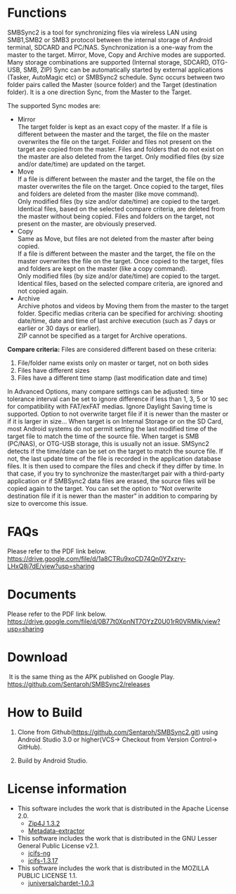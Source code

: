 # Functions

SMBSync2 is a tool for synchronizing files via wireless LAN using SMB1,SMB2 or SMB3 protocol between the internal storage of Android terminal, SDCARD and PC/NAS. Synchronization is a one-way from the master to the target. Mirror, Move, Copy and Archive modes are supported. Many storage combinations are supported (Internal storage, SDCARD, OTG-USB, SMB, ZIP)
Sync can be automatically started by external applications (Tasker, AutoMagic etc) or SMBSync2 schedule. 
Sync occurs between two folder pairs called the Master (source folder) and the Target (destination folder). It is a one direction Sync, from the Master to the Target.

The supported Sync modes are:  
- Mirror  
  The target folder is kept as an exact copy of the master. If a file is different between the master and the target, the file on the master overwrites the file on the target. Folder and files not present on the target are copied from the master. Files and folders that do not exist on the master are also deleted from the target. Only modified files (by size and/or date/time) are updated on the target.  
- Move  
  If a file is different between the master and the target, the file on the master overwrites the file on the target. Once copied to the target, files and folders are deleted from the master (like move command).  
  Only modified files (by size and/or date/time) are copied to the target. Identical files, based on the selected compare criteria, are deleted from the master without being copied. Files and folders on the target, not present on the master, are obviously preserved.  
- Copy  
  Same as Move, but files are not deleted from the master after being copied.  
  If a file is different between the master and the target, the file on the master overwrites the file on the target. Once copied to the target, files and folders are kept on the master (like a copy command).  
  Only modified files (by size and/or date/time) are copied to the target. Identical files, based on the selected compare criteria, are ignored and not copied again.  
- Archive  
  Archive photos and videos by Moving them from the master to the target folder. Specific medias criteria can be specified for archiving: shooting date/time, date and time of last archive execution (such as 7 days or earlier or 30 days or earlier).  
  ZIP cannot be specified as a target for Archive operations.  

**Compare criteria:** 
Files are considered different based on these criteria:  
1. File/folder name exists only on master or target, not on both sides  
2. Files have different sizes  
3. Files have a different time stamp (last modification date and time)  

In Advanced Options, many compare settings can be adjusted: time tolerance interval can be set to ignore difference if less than 1, 3, 5 or 10 sec for compatibility with FAT/exFAT medias. Ignore Daylight Saving time is supported. Option to not overwrite target file if it is newer than the master or if it is larger in size…
When target is on Internal Storage or on the SD Card, most Android systems do not permit setting the last modified time of the target file to match the time of the source file. When target is SMB (PC/NAS), or OTG-USB storage, this is usually not an issue. SMSync2 detects if the time/date can be set on the target to match the source file. If not, the last update time of the file is recorded in the application database files. It is then used to compare the files and check if they differ by time. In that case, if you try to synchronize the master/target pair with a third-party application or if SMBSync2 data files are erased, the source files will be copied again to the target. You can set the option to “Not overwrite destination file if it is newer than the master” in addition to comparing by size to overcome this issue.

# FAQs

Please refer to the PDF link below.  
https://drive.google.com/file/d/1a8CTRu9xoCD74Qn0YZxzry-LHxQ8j7dE/view?usp=sharing

# Documents

Please refer to the PDF link below.  
https://drive.google.com/file/d/0B77t0XpnNT7OYzZ0U01rR0VRMlk/view?usp=sharing

# Download  

​	It is the same thing as the APK published on Google Play.  
​	https://github.com/Sentaroh/SMBSync2/releases

# How to Build  

1. Clone from Github(https://github.com/Sentaroh/SMBSync2.git) using Android Studio 3.0 or higher(VCS-> Checkout from Version Control-> GitHub).  

1. Build by Android Studio.

# License information

- This software includes the work that is distributed in the Apache License 2.0.  
  - [Zip4J 1.3.2](https://mvnrepository.com/artifact/net.lingala.zip4j/zip4j/1.3.2)  
  - [Metadata-extractor](https://github.com/drewnoakes/metadata-extractor)  
- This software includes the work that is distributed in the GNU Lesser General Public License v2.1.  
  - [jcifs-ng](https://github.com/AgNO3/jcifs-ng)  
  - [jcifs-1.3.17](https://jcifs.samba.org/)  
- This software includes the work that is distributed in the MOZILLA PUBLIC LICENSE 1.1.  
  - [juniversalchardet-1.0.3](https://code.google.com/archive/p/juniversalchardet/)  

